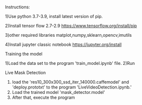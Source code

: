 Instructions:

1)Use python 3.7-3.9, install latest version of pip.

2)Install tensor flow 2.7-2.9
https://www.tensorflow.org/install/pip

3)other required libraries
matplot,numpy,sklearn,opencv,imutils

4)Install jupyter classic notebook
https://jupyter.org/install


Training the model

1)Load the data set to the program 'train_model.ipynb' file.
2)Run

Live Mask Detection
1) load the 'res10_300x300_ssd_iter_140000.caffemodel' and 'deploy.prototxt' 
to the program 'LiveVideoDetection.ipynb.'
2) Load the trained model 'mask_detector.model'
3) After that, execute the program

